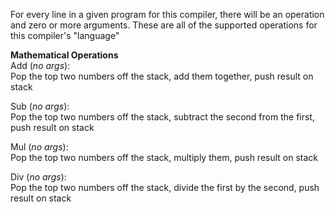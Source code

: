 For every line in a given program for this compiler, there will be 
an operation and zero or more arguments. These are all of the supported
 operations for this compiler's "language"
 
 **Mathematical Operations**\
 Add (_no args_):<br/>
 Pop the top two numbers off the stack, add them together, 
 push result on stack
 
 Sub (_no args_):<br/>
 Pop the top two numbers off the stack, subtract the second 
 from the first, push result on stack
 
 Mul (_no args_):<br/>
 Pop the top two numbers off the stack, multiply them, push 
 result on stack
 
 Div (_no args_):<br/>
 Pop the top two numbers off the stack, divide the first by
  the second, push result on stack
        
